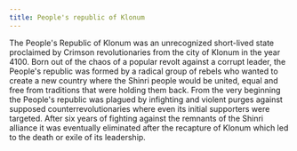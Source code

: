 ```yaml
---
title: People's republic of Klonum
---
```


The People's Republic of Klonum was an unrecognized short-lived state proclaimed by Crimson revolutionaries from the city of Klonum in the year 4100. Born out of the chaos of a popular revolt against a corrupt leader, the People's republic was formed by a radical group of rebels who wanted to create a new country where the Shinri people would be united, equal and free from traditions that were holding them back. From the very beginning the People's republic was plagued by infighting and violent purges against supposed counterrevolutionaries where even its initial supporters were targeted. After six years of fighting against the remnants of the Shinri alliance it was eventually eliminated after the recapture of Klonum which led to the death or exile of its leadership.
